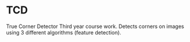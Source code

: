 # TCD
True Corner Detector
Third year course work.
Detects corners on images using 3 different algorithms (feature detection).
